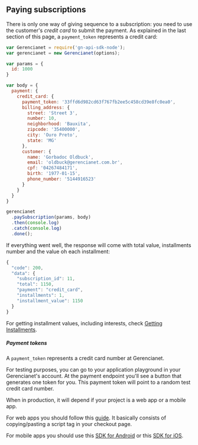## Paying subscriptions

There is only one way of giving sequence to a subscription: you need to use the customer's *credit card* to submit the payment. As explained in the last section of this page, a `payment_token` represents a credit card:

```js
var Gerencianet = require('gn-api-sdk-node');
var gerencianet = new Gerencianet(options);

var params = {
  id: 1000
}

var body = {
  payment: {
    credit_card: {
      payment_token: '33ffd6d982cd63f767fb2ee5c458cd39e8fc0ea0',
      billing_address: {
        street: 'Street 3',
        number: 10,
        neighborhood: 'Bauxita',
        zipcode: '35400000',
        city: 'Ouro Preto',
        state: 'MG'
      },
      customer: {
        name: 'Gorbadoc Oldbuck',
        email: 'oldbuck@gerencianet.com.br',
        cpf: '04267484171',
        birth: '1977-01-15',
        phone_number: '5144916523'
      }
    }
  }
}

gerencianet
  .paySubscription(params, body)
  .then(console.log)
  .catch(console.log)
  .done();
```

If everything went well, the response will come with total value, installments number and the value oh each installment:

```js
{
  "code": 200,
  "data": {
    "subscription_id": 11,
    "total": 1150,
    "payment": "credit_card",
    "installments": 1,
    "installment_value": 1150
  }
}
```

For getting installment values, including interests, check [Getting Installments](/docs/payment-data.md).


##### Payment tokens

A `payment_token` represents a credit card number at Gerencianet.

For testing purposes, you can go to your application playground in your Gerencianet's account. At the payment endpoint you'll see a button that generates one token for you. This payment token will point to a random test credit card number.

When in production, it will depend if your project is a web app or a mobile app.

For web apps you should follow this [guide](https://api.gerencianet.com.br/checkout/card). It basically consists of copying/pasting a script tag in your checkout page.

For mobile apps you should use this [SDK for Android](https://github.com/gerencianet/gn-api-sdk-android) or this [SDK for iOS](https://github.com/gerencianet/gn-api-sdk-ios).